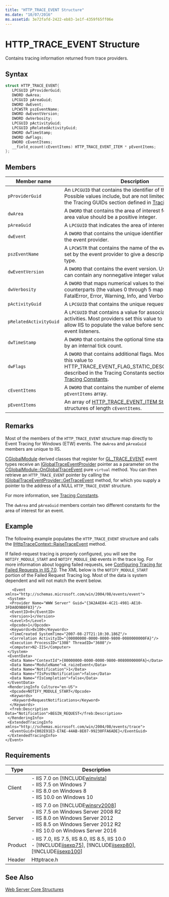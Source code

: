 ```yaml
---
title: "HTTP_TRACE_EVENT Structure"
ms.date: "10/07/2016"
ms.assetid: 3e72fafd-2422-eb83-1e1f-4359f65ff06e
---
```

# HTTP_TRACE_EVENT Structure
Contains tracing information returned from trace providers.  
  
## Syntax  
  
```cpp  
struct HTTP_TRACE_EVENT{  
   LPCGUID pProviderGuid;  
   DWORD dwArea;  
   LPCGUID pAreaGuid;  
   DWORD dwEvent;  
   LPCWSTR pszEventName;  
   DWORD dwEventVersion;  
   DWORD dwVerbosity;  
   LPCGUID pActivityGuid;  
   LPCGUID pRelatedActivityGuid;  
   DWORD dwTimeStamp;  
   DWORD dwFlags;  
   DWORD cEventItems;  
   __field_ecount(cEventItems) HTTP_TRACE_EVENT_ITEM * pEventItems;  
};  
```  
  
## Members  
  
|Member name|Description|  
|-----------------|-----------------|  
|`pProviderGuid`|An `LPCGUID` that contains the identifier of the provider. Possible values include, but are not limited to, the values in the Tracing GUIDs section defined in [Tracing Constants](../../web-development-reference/native-code-api-reference/tracing-constants.md).|  
|`dwArea`|A `DWORD` that contains the area of interest for the event. The area value should be a positive integer.|  
|`pAreaGuid`|A `LPCGUID` that indicates the area of interest.|  
|`dwEvent`|A `DWORD` that contains the unique identifier of the event for the event provider.|  
|`pszEventName`|A `LPCWSTR` that contains the name of the event. This value is set by the event provider to give a description of the event type.|  
|`dwEventVersion`|A `DWORD` that contains the event version. Usually 0 or 1, but can contain any nonnegative integer value.|  
|`dwVerbosity`|A `DWORD` that maps numerical values to their verbose counterparts (the values 0 through 5 map to General, FatalError, Error, Warning, Info, and Verbose).|  
|`pActivityGuid`|A `LPCGUID` that contains the unique request identifier.|  
|`pRelatedActivityGuid`|A `LPCGUID` that contains a value for associating related activities. Most providers set this value to NULL and then allow IIS to populate the value before sending the event to event listeners.|  
|`dwTimeStamp`|A `DWORD` that contains the optional time stamp, represented by an internal tick count.|  
|`dwFlags`|A `DWORD` that contains additional flags. Most providers set this value to HTTP_TRACE_EVENT_FLAG_STATIC_DESCRIPTIVE_FIELDS, described in the Tracing Constants section defined in [Tracing Constants](../../web-development-reference/native-code-api-reference/tracing-constants.md).|  
|`cEventItems`|A `DWORD` that contains the number of elements in the `pEventItems` array.|  
|`pEventItems`|An array of [HTTP_TRACE_EVENT_ITEM Structure](../../web-development-reference/native-code-api-reference/http-trace-event-item-structure.md) structures of length `cEventItems`.|  
  
## Remarks  
 Most of the members of the `HTTP_TRACE_EVENT` structure map directly to Event Tracing for Windows (ETW) events. The `dwArea` and `pAreaGuid` members are unique to IIS.  
  
 [CGlobalModule](../../web-development-reference/native-code-api-reference/cglobalmodule-class.md) derived classes that register for [GL_TRACE_EVENT](../../web-development-reference/native-code-api-reference/request-processing-constants.md) event types receive an [IGlobalTraceEventProvider](../../web-development-reference/native-code-api-reference/iglobaltraceeventprovider-interface.md) pointer as a parameter on the [CGlobalModule::OnGlobalTraceEvent](../../web-development-reference/native-code-api-reference/cglobalmodule-onglobaltraceevent-method.md) pure `virtual` method. You can then retrieve an `HTTP_TRACE_EVENT` pointer by calling the [IGlobalTraceEventProvider::GetTraceEvent](../../web-development-reference/native-code-api-reference/iglobaltraceeventprovider-gettraceevent-method.md) method, for which you supply a pointer to the address of a NULL `HTTP_TRACE_EVENT` structure.  
  
 For more information, see [Tracing Constants](../../web-development-reference/native-code-api-reference/tracing-constants.md).  
  
 The `dwArea` and `pAreaGuid` members contain two different constants for the area of interest for an event.  
  
## Example  
 The following example populates the `HTTP_TRACE_EVENT` structure and calls the [IHttpTraceContext::RaiseTraceEvent](../../web-development-reference/native-code-api-reference/ihttptracecontext-raisetraceevent-method.md) method.  
  
<!-- TODO: review snippet reference  [!CODE [_RaiseEvnt#2](_RaiseEvnt#2)]  -->  
<!-- TODO: review snippet reference [!CODE [_RaiseEvnt#3](_RaiseEvnt#3)]  -->  
  
 If failed-request tracing is properly configured, you will see the `NOTIFY_MODULE_START` and `NOTIFY_MODULE_END` events in the trace log. For more information about logging failed requests, see [Configuring Tracing for Failed Requests in IIS 7.0](https://go.microsoft.com/fwlink/?LinkId=99788). The XML below is the `NOTIFY_MODULE_START` portion of the Failed Request Tracing log. Most of the data is system dependent and will not match the event below.  
  
```  
   <Event xmlns="http://schemas.microsoft.com/win/2004/08/events/event">  
 <System>  
  <Provider Name="WWW Server" Guid="{3A2A4E84-4C21-4981-AE10-3FDA0D9B0F83}"/>  
  <EventID>0</EventID>  
  <Version>1</Version>  
  <Level>5</Level>  
  <Opcode>1</Opcode>  
  <Keywords>0x100</Keywords>  
  <TimeCreated SystemTime="2007-08-27T21:10:30.186Z"/>  
  <Correlation ActivityID="{00000000-0000-0000-9800-0080000000FA}"/>  
  <Execution ProcessID="1308" ThreadID="3608"/>  
  <Computer>N2-IIS</Computer>  
 </System>  
 <EventData>  
  <Data Name="ContextId">{00000000-0000-0000-9800-0080000000FA}</Data>  
  <Data Name="ModuleName">A_raizeEvent</Data>  
  <Data Name="Notification">1</Data>  
  <Data Name="fIsPostNotification">false</Data>  
  <Data Name="fIsCompletion">false</Data>  
 </EventData>  
 <RenderingInfo Culture="en-US">  
  <Opcode>NOTIFY_MODULE_START</Opcode>  
  <Keywords>  
   <Keyword>RequestNotifications</Keyword>  
  </Keywords>  
  <freb:Description Data="Notification">BEGIN_REQUEST</freb:Description>  
 </RenderingInfo>  
 <ExtendedTracingInfo xmlns="http://schemas.microsoft.com/win/2004/08/events/trace">  
  <EventGuid>{002E91E3-E7AE-44AB-8E07-99230FFA6ADE}</EventGuid>  
 </ExtendedTracingInfo>  
</Event>  
```  
  
## Requirements  
  
|Type|Description|  
|----------|-----------------|  
|Client|-   IIS 7.0 on [!INCLUDE[winvista](../../wmi-provider/includes/winvista-md.md)]<br />-   IIS 7.5 on Windows 7<br />-   IIS 8.0 on Windows 8<br />-   IIS 10.0 on Windows 10|  
|Server|-   IIS 7.0 on [!INCLUDE[winsrv2008](../../wmi-provider/includes/winsrv2008-md.md)]<br />-   IIS 7.5 on Windows Server 2008 R2<br />-   IIS 8.0 on Windows Server 2012<br />-   IIS 8.5 on Windows Server 2012 R2<br />-   IIS 10.0 on Windows Server 2016|  
|Product|-   IIS 7.0, IIS 7.5, IIS 8.0, IIS 8.5, IIS 10.0<br />-   [!INCLUDE[iisexp75](../../web-development-reference/native-code-api-reference/includes/iisexp75-md.md)], [!INCLUDE[iisexp80](../../web-development-reference/native-code-api-reference/includes/iisexp80-md.md)], [!INCLUDE[iisexp100](../../web-development-reference/native-code-api-reference/includes/iisexp100-md.md)]|  
|Header|Httptrace.h|  
  
## See Also  
 [Web Server Core Structures](../../web-development-reference/native-code-api-reference/web-server-core-structures.md)